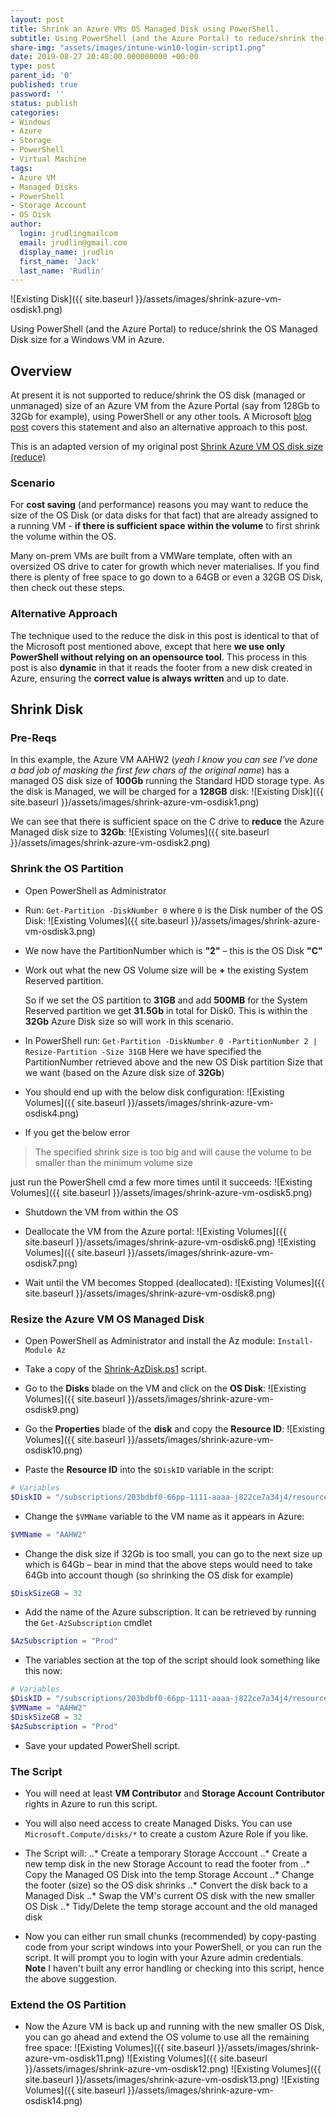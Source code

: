 ```yaml
---
layout: post
title: Shrink an Azure VMs OS Managed Disk using PowerShell.
subtitle: Using PowerShell (and the Azure Portal) to reduce/shrink the OS Managed Disk size for a Windows VM in Azure.
share-img: "assets/images/intune-win10-login-script1.png"
date: 2019-08-27 20:48:00.000000000 +00:00
type: post
parent_id: '0'
published: true
password: ''
status: publish
categories:
- Windows
- Azure
- Storage
- PowerShell
- Virtual Machine
tags:
- Azure VM
- Managed Disks
- PowerShell
- Storage Account
- OS Disk
author:
  login: jrudlingmailcom
  email: jrudlin@gmail.com
  display_name: jrudlin
  first_name: 'Jack'
  last_name: 'Rudlin'
---
```


![Existing Disk]({{ site.baseurl }}/assets/images/shrink-azure-vm-osdisk1.png)

Using PowerShell (and the Azure Portal) to reduce/shrink the OS Managed Disk size for a Windows VM in Azure.

## Overview

At present it is not supported to reduce/shrink the OS disk (managed or unmanaged) size of an Azure VM from the Azure Portal (say from 128Gb to 32Gb for example), using PowerShell or any other tools. A Microsoft [blog post](https://devblogs.microsoft.com/premier-developer/how-to-shrink-a-managed-disk/) covers this statement and also an alternative approach to this post.

This is an adapted version of my original post [Shrink Azure VM OS disk size (reduce)](https://jrudlin.github.io/2017/10/31/resize-azure-vm-vhd-blob-to-smaller-disk-size-downsize/)

### Scenario

For **cost saving** (and performance) reasons you may want to reduce the size of the OS Disk (or data disks for that fact) that are already assigned to a running VM - **if there is sufficient space within the volume** to first shrink the volume within the OS.

Many on-prem VMs are built from a VMWare template, often with an oversized OS drive to cater for growth which never materialises. If you find there is plenty of free space to go down to a 64GB or even a 32GB OS Disk, then check out these steps.

### Alternative Approach

The technique used to the reduce the disk in this post is identical to that of the Microsoft post mentioned above, except that here **we use only PowerShell without relying on an opensource tool**. This process in this post is also **dynamic** in that it reads the footer from a new disk created in Azure, ensuring the **correct value is always written** and up to date.

## Shrink Disk

### Pre-Reqs

In this example, the Azure VM AAHW2 (_yeah I know you can see I've done a bad job of masking the first few chars of the original name_) has a managed OS disk size of **100Gb** running the Standard HDD storage type. As the disk is Managed, we will be charged for a **128GB** disk:
![Existing Disk]({{ site.baseurl }}/assets/images/shrink-azure-vm-osdisk1.png)

We can see that there is sufficient space on the C drive to **reduce** the Azure Managed disk size to **32Gb**:
![Existing Volumes]({{ site.baseurl }}/assets/images/shrink-azure-vm-osdisk2.png)

### Shrink the OS Partition

* Open PowerShell as Administrator
* Run: `Get-Partition -DiskNumber 0` where `0` is the Disk number of the OS Disk:
![Existing Volumes]({{ site.baseurl }}/assets/images/shrink-azure-vm-osdisk3.png)

* We now have the PartitionNumber which is **"2"** – this is the OS Disk **"C"**

* Work out what the new OS Volume size will be **+** the existing System Reserved partition.
  
  So if we set the OS partition to **31GB** and add **500MB** for the System Reserved partition we get **31.5Gb** in total for Disk0. This is within the **32Gb** Azure Disk size so will work in this scenario.

* In PowerShell run: `Get-Partition -DiskNumber 0 -PartitionNumber 2 | Resize-Partition -Size 31GB`
Here we have specified the PartitionNumber retrieved above and the new OS Disk partition Size that we want (based on the Azure disk size of **32Gb**)

* You should end up with the below disk configuration:
![Existing Volumes]({{ site.baseurl }}/assets/images/shrink-azure-vm-osdisk4.png)

* If you get the below error
> The specified shrink size is too big and will cause the volume to be smaller than the minimum volume size

  just run the PowerShell cmd a few more times until it succeeds:
![Existing Volumes]({{ site.baseurl }}/assets/images/shrink-azure-vm-osdisk5.png)

* Shutdown the VM from within the OS
* Deallocate the VM from the Azure portal:
![Existing Volumes]({{ site.baseurl }}/assets/images/shrink-azure-vm-osdisk6.png)
![Existing Volumes]({{ site.baseurl }}/assets/images/shrink-azure-vm-osdisk7.png)

* Wait until the VM becomes Stopped (deallocated):
![Existing Volumes]({{ site.baseurl }}/assets/images/shrink-azure-vm-osdisk8.png)


### Resize the Azure VM OS Managed Disk

* Open PowerShell as Administrator and install the Az module: ``Install-Module Az``

* Take a copy of the [Shrink-AzDisk.ps1](https://github.com/jrudlin/Azure/blob/master/General/Shrink-AzDisk.ps1) script.

* Go to the **Disks** blade on the VM and click on the **OS Disk**:
![Existing Volumes]({{ site.baseurl }}/assets/images/shrink-azure-vm-osdisk9.png)

* Go the **Properties** blade of the **disk** and copy the **Resource ID**:
![Existing Volumes]({{ site.baseurl }}/assets/images/shrink-azure-vm-osdisk10.png)

* Paste the **Resource ID** into the `$DiskID` variable in the script:
```powershell
# Variables
$DiskID = "/subscriptions/203bdbf0-66pp-1111-aaaa-j822ce7a34j4/resourcegroups/rg-server1-prod-1/providers/Microsoft.Compute/disks/Server1-Server1"
```

* Change the `$VMName` variable to the VM name as it appears in Azure:
```powershell
$VMName = "AAHW2"
```

* Change the disk size if 32Gb is too small, you can go to the next size up which is 64Gb – bear in mind that the above steps would need to take 64Gb into account though (so shrinking the OS disk for example)
```powershell
$DiskSizeGB = 32
```

* Add the name of the Azure subscription. It can be retrieved by running the `Get-AzSubscription` cmdlet
```powershell
$AzSubscription = "Prod" 
```

* The variables section at the top of the script should look something like this now:
```powershell
# Variables
$DiskID = "/subscriptions/203bdbf0-66pp-1111-aaaa-j822ce7a34j4/resourcegroups/rg-server1-prod-1/providers/Microsoft.Compute/disks/Server1-Server1"
$VMName = "AAHW2"
$DiskSizeGB = 32
$AzSubscription = "Prod" 
```

* Save your updated PowerShell script.

### The Script

* You will need at least **VM Contributor** and **Storage Account Contributor** rights in Azure to run this script.
* You will also need access to create Managed Disks. You can use `Microsoft.Compute/disks/*` to create a custom Azure Role if you like.
* The Script will:
..* Create a temporary Storage Acccount
..* Create a new temp disk in the new Storage Account to read the footer from
..* Copy the Managed OS Disk into the temp Storage Account
..* Change the footer (size) so the OS disk shrinks
..* Convert the disk back to a Managed Disk
..* Swap the VM's current OS disk with the new smaller OS Disk
..* Tidy/Delete the temp storage account and the old managed disk

* Now you can either run small chunks (recommended) by copy-pasting code from your script windows into your PowerShell, or you can run the script. It will prompt you to login with your Azure admin credentials.
**Note** I haven't built any error handling or checking into this script, hence the above suggestion.

### Extend the OS Partition

* Now the Azure VM is back up and running with the new smaller OS Disk, you can go ahead and extend the OS volume to use all the remaining free space:
![Existing Volumes]({{ site.baseurl }}/assets/images/shrink-azure-vm-osdisk11.png)
![Existing Volumes]({{ site.baseurl }}/assets/images/shrink-azure-vm-osdisk12.png)
![Existing Volumes]({{ site.baseurl }}/assets/images/shrink-azure-vm-osdisk13.png)
![Existing Volumes]({{ site.baseurl }}/assets/images/shrink-azure-vm-osdisk14.png)